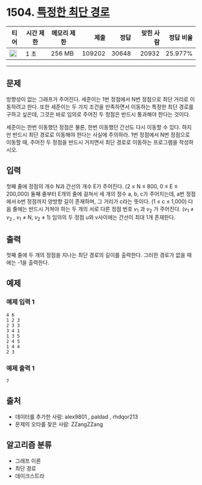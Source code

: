 # 1504. [특정한 최단 경로](https://www.acmicpc.net/problem/1504)

| 티어                                                                  | 시간 제한 | 메모리 제한 |   제출 |  정답 | 맞힌 사람 | 정답 비율 |
| --------------------------------------------------------------------- | --------- | ----------- | -----: | ----: | --------: | --------: |
| <img src="https://static.solved.ac/tier_small/12.svg" width="20px" /> | 1 초      | 256 MB      | 109202 | 30648 |     20932 |   25.977% |

---

## 문제

방향성이 없는 그래프가 주어진다. 세준이는 1번 정점에서 N번 정점으로 최단 거리로 이동하려고 한다. 또한 세준이는 두 가지 조건을 만족하면서 이동하는 특정한 최단 경로를 구하고 싶은데, 그것은 바로 임의로 주어진 두 정점은 반드시 통과해야 한다는 것이다.

세준이는 한번 이동했던 정점은 물론, 한번 이동했던 간선도 다시 이동할 수 있다. 하지만 반드시 최단 경로로 이동해야 한다는 사실에 주의하라. 1번 정점에서 N번 정점으로 이동할 때, 주어진 두 정점을 반드시 거치면서 최단 경로로 이동하는 프로그램을 작성하시오.

## 입력

첫째 줄에 정점의 개수 N과 간선의 개수 E가 주어진다. (2 ≤ N ≤ 800, 0 ≤ E ≤ 200,000) 둘째 줄부터 E개의 줄에 걸쳐서 세 개의 정수 a, b, c가 주어지는데, a번 정점에서 b번 정점까지 양방향 길이 존재하며, 그 거리가 c라는 뜻이다. (1 ≤ c ≤ 1,000) 다음 줄에는 반드시 거쳐야 하는 두 개의 서로 다른 정점 번호 $v_{1}$
과 $v_{2}$
가 주어진다. ($v_{1}$
≠ $v_{2}$
, $v_{1}$
≠ N, $v_{2}$
≠ 1) 임의의 두 정점 u와 v사이에는 간선이 최대 1개 존재한다.

## 출력

첫째 줄에 두 개의 정점을 지나는 최단 경로의 길이를 출력한다. 그러한 경로가 없을 때에는 -1을 출력한다.

## 예제

### 예제 입력 1

```
4 6
1 2 3
2 3 3
3 4 1
1 3 5
2 4 5
1 4 4
2 3
```

### 예제 출력 1

```
7
```

## 출처

- 데이터를 추가한 사람: alex9801 , paldad , rhdqor213
- 문제의 오타를 찾은 사람: ZZangZZang

## 알고리즘 분류

- 그래프 이론
- 최단 경로
- 데이크스트라
